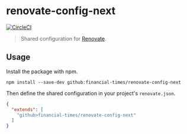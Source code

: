 # renovate-config-next

[![CircleCI](https://circleci.com/gh/Financial-Times/renovate-config-next.svg?style=svg)](https://circleci.com/gh/Financial-Times/renovate-config-next)

> Shared configuration for [Renovate](https://renovatebot.com/).

## Usage

Install the package with npm.

```
npm install --save-dev github:financial-times/renovate-config-next
```

Then define the shared configuration in your project's `renovate.json`.

```json
{
  "extends": [
    "github>financial-times/renovate-config-next"
  ]
}
```
